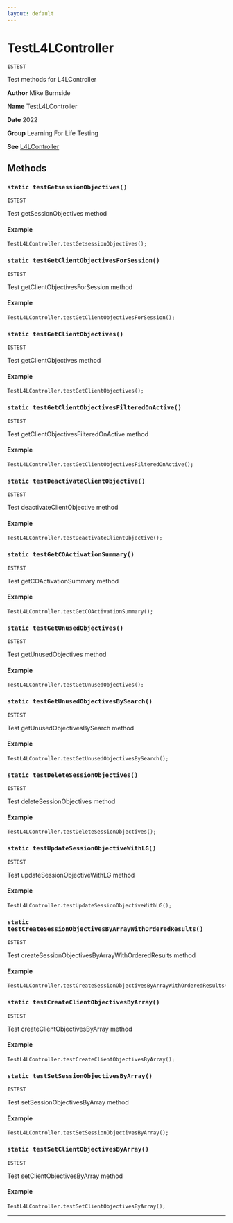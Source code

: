 ```yaml
---
layout: default
---
```


# TestL4LController

`ISTEST`

Test methods for L4LController

**Author** Mike Burnside

**Name** TestL4LController

**Date** 2022

**Group** Learning For Life Testing

**See** [L4LController](../Learning-For-Life/L4LController.md)

## Methods

### `static testGetsessionObjectives()`

`ISTEST`

Test getSessionObjectives method

#### Example

```apex
TestL4LController.testGetsessionObjectives();
```

### `static testGetClientObjectivesForSession()`

`ISTEST`

Test getClientObjectivesForSession method

#### Example

```apex
TestL4LController.testGetClientObjectivesForSession();
```

### `static testGetClientObjectives()`

`ISTEST`

Test getClientObjectives method

#### Example

```apex
TestL4LController.testGetClientObjectives();
```

### `static testGetClientObjectivesFilteredOnActive()`

`ISTEST`

Test getClientObjectivesFilteredOnActive method

#### Example

```apex
TestL4LController.testGetClientObjectivesFilteredOnActive();
```

### `static testDeactivateClientObjective()`

`ISTEST`

Test deactivateClientObjective method

#### Example

```apex
TestL4LController.testDeactivateClientObjective();
```

### `static testGetCOActivationSummary()`

`ISTEST`

Test getCOActivationSummary method

#### Example

```apex
TestL4LController.testGetCOActivationSummary();
```

### `static testGetUnusedObjectives()`

`ISTEST`

Test getUnusedObjectives method

#### Example

```apex
TestL4LController.testGetUnusedObjectives();
```

### `static testGetUnusedObjectivesBySearch()`

`ISTEST`

Test getUnusedObjectivesBySearch method

#### Example

```apex
TestL4LController.testGetUnusedObjectivesBySearch();
```

### `static testDeleteSessionObjectives()`

`ISTEST`

Test deleteSessionObjectives method

#### Example

```apex
TestL4LController.testDeleteSessionObjectives();
```

### `static testUpdateSessionObjectiveWithLG()`

`ISTEST`

Test updateSessionObjectiveWithLG method

#### Example

```apex
TestL4LController.testUpdateSessionObjectiveWithLG();
```

### `static testCreateSessionObjectivesByArrayWithOrderedResults()`

`ISTEST`

Test createSessionObjectivesByArrayWithOrderedResults method

#### Example

```apex
TestL4LController.testCreateSessionObjectivesByArrayWithOrderedResults();
```

### `static testCreateClientObjectivesByArray()`

`ISTEST`

Test createClientObjectivesByArray method

#### Example

```apex
TestL4LController.testCreateClientObjectivesByArray();
```

### `static testSetSessionObjectivesByArray()`

`ISTEST`

Test setSessionObjectivesByArray method

#### Example

```apex
TestL4LController.testSetSessionObjectivesByArray();
```

### `static testSetClientObjectivesByArray()`

`ISTEST`

Test setClientObjectivesByArray method

#### Example

```apex
TestL4LController.testSetClientObjectivesByArray();
```

---
